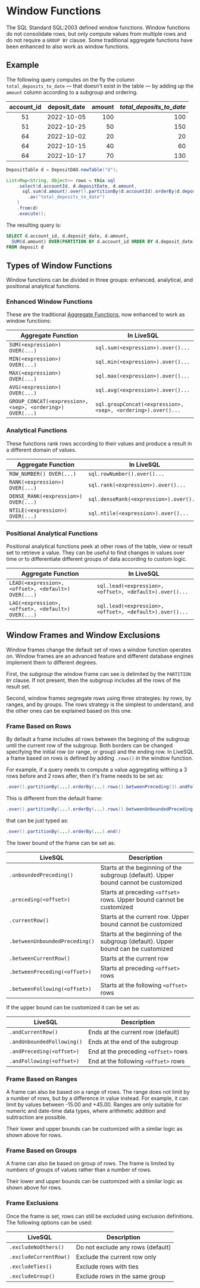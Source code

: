 # Window Functions

The SQL Standard SQL:2003 defined window functions. Window functions do not consolidate rows, but only compute
values from multiple rows and do not require a `GROUP BY` clause. Some traditional aggregate functions have 
been enhanced to also work as window functions.


## Example

The following query computes on the fly the column `total_deposits_to_date` &mdash; that doesn't exist in the table &mdash;
by adding up the `amount` column according to a subgroup and ordering.

| account_id | deposit_date | amount | *total_deposits_to_date* |
| :--: | :--: | --: | --: |
| 51 | 2022-10-05 | 100 | 100 |
| 51 | 2022-10-25 | 50 | 150 |
| 64 | 2022-10-02 | 20 | 20 |
| 64 | 2022-10-15 | 40 | 60 |
| 64 | 2022-10-17 | 70 | 130 |


```java
DepositTable d = DepositDAO.newTable("d");

List<Map<String, Object>> rows = this.sql
    .select(d.accountId, d.depositDate, d.amount,
      sql.sum(d.amount).over().partitionBy(d.accountId).orderBy(d.depositDate.asc()).end()
        .as("total_deposits_to_date")
    )
    .from(d) 
    .execute();
```

The resulting query is:

```sql
SELECT d.account_id, d.deposit_date, d.amount,
  SUM(d.amount) OVER(PARTITION BY d.account_id ORDER BY d.deposit_date) AS total_deposits_to_date
FROM deposit d
```


## Types of Window Functions

Window functions can be divided in three groups: enhanced, analytical, and positional analytical functions.


### Enhanced Window Functions

These are the traditional [Aggregate Functions](./aggregate-functions.md), now enhanced to work as window functions:

| Aggregate Function | In LiveSQL |
| -- | -- |
| `SUM(<expression>) OVER(...)` | `sql.sum(<expression>).over()...` |
| `MIN(<expression>) OVER(...)` | `sql.min(<expression>).over()...` |
| `MAX(<expression>) OVER(...)` | `sql.max(<expression>).over()...` |
| `AVG(<expression>) OVER(...)` | `sql.avg(<expression>).over()...` |
| `GROUP_CONCAT(<expression>, <sep>, <ordering>) OVER(...)` | `sql.groupConcat(<expression>, <sep>, <ordering>).over()...` |


### Analytical Functions

These functions rank rows according to their values and produce a result in a different domain of values.

| Aggregate Function | In LiveSQL |
| -- | -- |
| `ROW_NUMBER() OVER(...)` | `sql.rowNumber().over()...` |
| `RANK(<expression>) OVER(...)` | `sql.rank(<expression>).over()...` |
| `DENSE_RANK(<expression>) OVER(...)` | `sql.denseRank(<expression>).over()...` |
| `NTILE(<expression>) OVER(...)` | `sql.ntile(<expression>).over()...` |


### Positional Analytical Functions

Positional analytical functions peek at other rows of the table, view or result set to retrieve a value. They
can be useful to find changes in values over time or to differentiate different groups of data according to custom
logic.

| Aggregate Function | In LiveSQL |
| -- | -- |
| `LEAD(<expression>, <offset>, <default>) OVER(...)` | `sql.lead(<expression>, <offset>, <default>).over()...` |
| `LAG(<expression>, <offset>, <default>) OVER(...)` | `sql.lead(<expression>, <offset>, <default>).over()...` |


## Window Frames and Window Exclusions

Window frames change the default set of rows a window function operates on. Window frames are an advanced feature
and different database engines implement them to different degrees.

First, the *subgroup* the window frame can see is delimited by the `PARTITION BY` clause. If not present, then the
subgroup includes all the rows of the result set.

Second, window frames segregate rows using three strategies: by rows, by ranges, and by groups. The rows strategy
is the simplest to understand, and the other ones can be explained based on this one.

### Frame Based on Rows

By default a frame includes all rows between the begining of the subgroup until the current row of the subgroup. Both
borders can be changed specifying the initial row (or range, or group) and the ending row. In LiveSQL a frame based 
on rows is defined by adding `.rows()` in the window function.

For example, if a query needs to compute a value aggregating withing a 3 rows before and 2 rows after, then it's frame 
needs to be set as:

```java
.over().partitionBy(...).orderBy(...).rows().betweenPreceding(3).andFollowing(2).end()
```

This is different from the default frame:

```java
.over().partitionBy(...).orderBy(...).rows().betweenUnboundedPreceding().andCurrentRow().end()
```

that can be just typed as:

```java
.over().partitionBy(...).orderBy(...).end()
```

The lower bound of the frame can be set as:

| LiveSQL | Description |
| -- | -- |
| `.unboundedPreceding()` | Starts at the beginning of the subgroup (default). Upper bound cannot be customized |
| `.preceding(<offset>)` | Starts at preceding `<offset>` rows. Upper bound cannot be customized |
| `.currentRow()` | Starts at the current row. Upper bound cannot be customized |
| `.betweenUnboundedPreceding()` | Starts at the beginning of the subgroup (default). Upper bound can be customized |
| `.betweenCurrentRow()` | Starts at the current row |
| `.betweenPreceding(<offset>)` | Starts at preceding `<offset>` rows |
| `.betweenFollowing(<offset>)` | Starts at the following `<offset>` rows |

If the upper bound can be customized it can be set as:

| LiveSQL | Description |
| -- | -- |
| `.andCurrentRow()` | Ends at the current row (default) |
| `.andUnboundedFollowing()` | Ends at the end of the subgroup |
| `.andPreceding(<offset>)` | End at the preceding `<offset>` rows |
| `.andFollowing(<offset>)` | End at the following `<offset>` rows |


### Frame Based on Ranges

A frame can also be based on a range of rows. The range does not limit by a number of rows, but by a difference in value
instead. For example, it can limit by values between -15.00 and +45.00. Ranges are only suitable for numeric and date-time 
data types, where arithmetic addition and subtraction are possible.

Their lower and upper bounds can be customized with a similar logic as shown above for rows.


### Frame Based on Groups

A frame can also be based on group of rows. The frame is limited by numbers of groups of values rather than a number of rows.

Their lower and upper bounds can be customized with a similar logic as shown above for rows.


### Frame Exclusions

Once the frame is set, rows can still be excluded using exclusion definitions. The following options can be used:

| LiveSQL | Description |
| -- | -- |
| `.excludeNoOthers()` | Do not exclude any rows (default) |
| `.excludeCurrentRow()` | Exclude the current row only |
| `.excludeTies()` | Exclude rows with ties |
| `.excludeGroup()` | Exclude rows in the same group |










